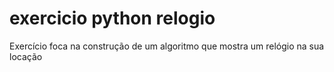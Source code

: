 # exercicio python relogio
 Exercício foca na construção de um algoritmo que mostra um relógio na sua locação
